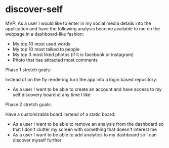 # discover-self

MVP:
As a user I would like to enter in my social media details into the application and have the following analysis become available to me on the webpage in a dashboard-like fashion:

- My top 10 most used words
- My top 10 most talked to people
- My top 3 most liked photos (if it is facebook or instagram)
- Photo that has attracted most comments

Phase 1 stretch goals:

Instead of on the fly rendering turn the app into a login based repository:

- As a user I want to be able to create an account and have access to my self discovery board at any time I like


Phase 2 stretch goals:

Have a customizable board instead of a static board:

- As a user I want to be able to remove an analysis from the dashboard so that I don't clutter my screen with something that doesn't interest me
- As a user I want to be able to add analytics to my dashboard so I can discover myself further

